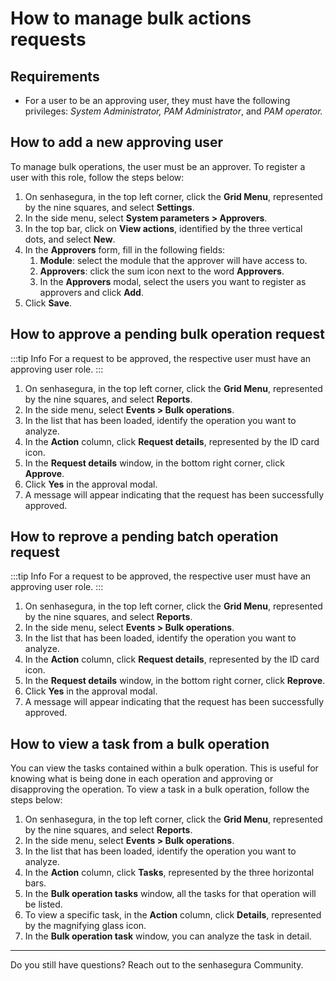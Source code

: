 
# How to manage bulk actions requests

## Requirements

* For a user to be an approving user, they must have the following privileges: *System Administrator, PAM Administrator*, and *PAM operator.*

## How to add a new approving user

To manage bulk operations, the user must be an approver. To register a user with this role, follow the steps below:

1. On senhasegura, in the top left corner, click the **Grid Menu**, represented by the nine squares, and select **Settings**.
2. In the side menu, select **System parameters > Approvers**.
3. In the top bar, click on **View actions**, identified by the three vertical dots, and select **New**.
4. In the **Approvers** form, fill in the following fields:
   1. **Module**: select the module that the approver will have access to.
   2. **Approvers**: click the sum icon next to the word **Approvers**.
   3. In the **Approvers** modal, select the users you want to register as approvers and click **Add**.
5. Click **Save**.

## How to approve a pending bulk operation request

:::tip Info
For a request to be approved, the respective user must have an approving user role.
:::

1. On senhasegura, in the top left corner, click the **Grid Menu**, represented by the nine squares, and select **Reports**.
2. In the side menu, select **Events > Bulk operations**.
3. In the list that has been loaded, identify the operation you want to analyze.
4. In the **Action** column, click **Request details**, represented by the ID card icon.
5. In the **Request details** window, in the bottom right corner, click **Approve**.
6. Click **Yes** in the approval modal.
7. A message will appear indicating that the request has been successfully approved.

## How to reprove a pending batch operation request

:::tip Info
For a request to be approved, the respective user must have an approving user role.
:::

1. On senhasegura, in the top left corner, click the **Grid Menu**, represented by the nine squares, and select **Reports**.
2. In the side menu, select **Events > Bulk operations**.
3. In the list that has been loaded, identify the operation you want to analyze.
4. In the **Action** column, click **Request details**, represented by the ID card icon.
5. In the **Request details** window, in the bottom right corner, click **Reprove**.
6. Click **Yes** in the approval modal.
7. A message will appear indicating that the request has been successfully approved.

## How to view a task from a bulk operation

You can view the tasks contained within a bulk operation. This is useful for knowing what is being done in each operation and approving or disapproving the operation. To view a task in a bulk operation, follow the steps below:

1. On senhasegura, in the top left corner, click the **Grid Menu**, represented by the nine squares, and select **Reports**.
2. In the side menu, select **Events > Bulk operations**.
3. In the list that has been loaded, identify the operation you want to analyze.
4. In the **Action** column, click **Tasks**, represented by the three horizontal bars.
5. In the **Bulk operation tasks** window, all the tasks for that operation will be listed.
6. To view a specific task, in the **Action** column, click **Details**, represented by the magnifying glass icon.
7. In the **Bulk operation task** window, you can analyze the task in detail.

---

Do you still have questions? Reach out to the senhasegura Community.
